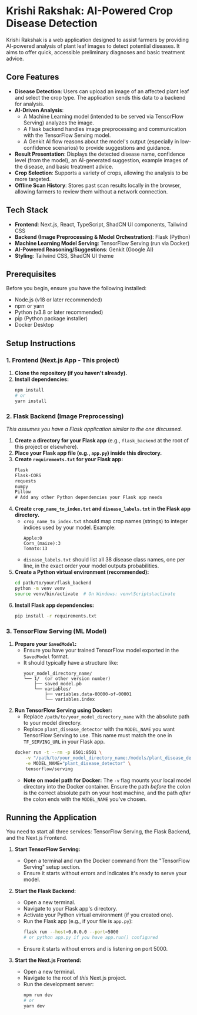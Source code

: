 # Krishi Rakshak: AI-Powered Crop Disease Detection

Krishi Rakshak is a web application designed to assist farmers by providing AI-powered analysis of plant leaf images to detect potential diseases. It aims to offer quick, accessible preliminary diagnoses and basic treatment advice.

## Core Features

-   **Disease Detection**: Users can upload an image of an affected plant leaf and select the crop type. The application sends this data to a backend for analysis.
-   **AI-Driven Analysis**:
    -   A Machine Learning model (intended to be served via TensorFlow Serving) analyzes the image.
    -   A Flask backend handles image preprocessing and communication with the TensorFlow Serving model.
    -   A Genkit AI flow reasons about the model's output (especially in low-confidence scenarios) to provide suggestions and guidance.
-   **Result Presentation**: Displays the detected disease name, confidence level (from the model), an AI-generated suggestion, example images of the disease, and basic treatment advice.
-   **Crop Selection**: Supports a variety of crops, allowing the analysis to be more targeted.
-   **Offline Scan History**: Stores past scan results locally in the browser, allowing farmers to review them without a network connection.

## Tech Stack

-   **Frontend**: Next.js, React, TypeScript, ShadCN UI components, Tailwind CSS
-   **Backend (Image Preprocessing & Model Orchestration)**: Flask (Python)
-   **Machine Learning Model Serving**: TensorFlow Serving (run via Docker)
-   **AI-Powered Reasoning/Suggestions**: Genkit (Google AI)
-   **Styling**: Tailwind CSS, ShadCN UI theme

## Prerequisites

Before you begin, ensure you have the following installed:
-   Node.js (v18 or later recommended)
-   npm or yarn
-   Python (v3.8 or later recommended)
-   pip (Python package installer)
-   Docker Desktop

## Setup Instructions

### 1. Frontend (Next.js App - This project)

1.  **Clone the repository (if you haven't already).**
2.  **Install dependencies:**
    ```bash
    npm install
    # or
    yarn install
    ```

### 2. Flask Backend (Image Preprocessing)

*This assumes you have a Flask application similar to the one discussed.*

1.  **Create a directory for your Flask app** (e.g., `flask_backend` at the root of this project or elsewhere).
2.  **Place your Flask app file (e.g., `app.py`) inside this directory.**
3.  **Create `requirements.txt` for your Flask app:**
    ```txt
    Flask
    Flask-CORS
    requests
    numpy
    Pillow
    # Add any other Python dependencies your Flask app needs
    ```
4.  **Create `crop_name_to_index.txt` and `disease_labels.txt` in the Flask app directory.**
    *   `crop_name_to_index.txt` should map crop names (strings) to integer indices used by your model. Example:
        ```
        Apple:0
        Corn_(maize):3
        Tomato:13
        ```
    *   `disease_labels.txt` should list all 38 disease class names, one per line, in the exact order your model outputs probabilities.
5.  **Create a Python virtual environment (recommended):**
    ```bash
    cd path/to/your/flask_backend
    python -m venv venv
    source venv/bin/activate  # On Windows: venv\Scripts\activate
    ```
6.  **Install Flask app dependencies:**
    ```bash
    pip install -r requirements.txt
    ```

### 3. TensorFlow Serving (ML Model)

1.  **Prepare your `SavedModel`:**
    *   Ensure you have your trained TensorFlow model exported in the `SavedModel` format.
    *   It should typically have a structure like:
        ```
        your_model_directory_name/
        └── 1/  (or other version number)
            ├── saved_model.pb
            └── variables/
                ├── variables.data-00000-of-00001
                └── variables.index
        ```
2.  **Run TensorFlow Serving using Docker:**
    *   Replace `/path/to/your_model_directory_name` with the absolute path to your model directory.
    *   Replace `plant_disease_detector` with the `MODEL_NAME` you want TensorFlow Serving to use. This name must match the one in `TF_SERVING_URL` in your Flask app.
    ```bash
    docker run -t --rm -p 8501:8501 \
        -v "/path/to/your_model_directory_name:/models/plant_disease_detector" \
        -e MODEL_NAME="plant_disease_detector" \
        tensorflow/serving
    ```
    *   **Note on model path for Docker:** The `-v` flag mounts your local model directory into the Docker container. Ensure the path *before* the colon is the correct absolute path on your host machine, and the path *after* the colon ends with the `MODEL_NAME` you've chosen.

## Running the Application

You need to start all three services: TensorFlow Serving, the Flask Backend, and the Next.js Frontend.

1.  **Start TensorFlow Serving:**
    *   Open a terminal and run the Docker command from the "TensorFlow Serving" setup section.
    *   Ensure it starts without errors and indicates it's ready to serve your model.

2.  **Start the Flask Backend:**
    *   Open a new terminal.
    *   Navigate to your Flask app's directory.
    *   Activate your Python virtual environment (if you created one).
    *   Run the Flask app (e.g., if your file is `app.py`):
        ```bash
        flask run --host=0.0.0.0 --port=5000
        # or python app.py if you have app.run() configured
        ```
    *   Ensure it starts without errors and is listening on port 5000.

3.  **Start the Next.js Frontend:**
    *   Open a new terminal.
    *   Navigate to the root of *this* Next.js project.
    *   Run the development server:
        ```bash
        npm run dev
        # or
        yarn dev
        ```
